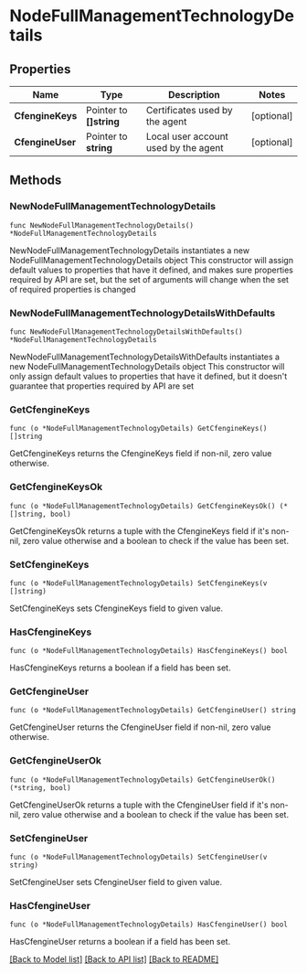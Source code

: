 # NodeFullManagementTechnologyDetails

## Properties

Name | Type | Description | Notes
------------ | ------------- | ------------- | -------------
**CfengineKeys** | Pointer to **[]string** | Certificates used by the agent | [optional] 
**CfengineUser** | Pointer to **string** | Local user account used by the agent | [optional] 

## Methods

### NewNodeFullManagementTechnologyDetails

`func NewNodeFullManagementTechnologyDetails() *NodeFullManagementTechnologyDetails`

NewNodeFullManagementTechnologyDetails instantiates a new NodeFullManagementTechnologyDetails object
This constructor will assign default values to properties that have it defined,
and makes sure properties required by API are set, but the set of arguments
will change when the set of required properties is changed

### NewNodeFullManagementTechnologyDetailsWithDefaults

`func NewNodeFullManagementTechnologyDetailsWithDefaults() *NodeFullManagementTechnologyDetails`

NewNodeFullManagementTechnologyDetailsWithDefaults instantiates a new NodeFullManagementTechnologyDetails object
This constructor will only assign default values to properties that have it defined,
but it doesn't guarantee that properties required by API are set

### GetCfengineKeys

`func (o *NodeFullManagementTechnologyDetails) GetCfengineKeys() []string`

GetCfengineKeys returns the CfengineKeys field if non-nil, zero value otherwise.

### GetCfengineKeysOk

`func (o *NodeFullManagementTechnologyDetails) GetCfengineKeysOk() (*[]string, bool)`

GetCfengineKeysOk returns a tuple with the CfengineKeys field if it's non-nil, zero value otherwise
and a boolean to check if the value has been set.

### SetCfengineKeys

`func (o *NodeFullManagementTechnologyDetails) SetCfengineKeys(v []string)`

SetCfengineKeys sets CfengineKeys field to given value.

### HasCfengineKeys

`func (o *NodeFullManagementTechnologyDetails) HasCfengineKeys() bool`

HasCfengineKeys returns a boolean if a field has been set.

### GetCfengineUser

`func (o *NodeFullManagementTechnologyDetails) GetCfengineUser() string`

GetCfengineUser returns the CfengineUser field if non-nil, zero value otherwise.

### GetCfengineUserOk

`func (o *NodeFullManagementTechnologyDetails) GetCfengineUserOk() (*string, bool)`

GetCfengineUserOk returns a tuple with the CfengineUser field if it's non-nil, zero value otherwise
and a boolean to check if the value has been set.

### SetCfengineUser

`func (o *NodeFullManagementTechnologyDetails) SetCfengineUser(v string)`

SetCfengineUser sets CfengineUser field to given value.

### HasCfengineUser

`func (o *NodeFullManagementTechnologyDetails) HasCfengineUser() bool`

HasCfengineUser returns a boolean if a field has been set.


[[Back to Model list]](../README.md#documentation-for-models) [[Back to API list]](../README.md#documentation-for-api-endpoints) [[Back to README]](../README.md)


